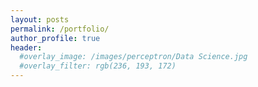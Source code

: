 ```yaml
---
layout: posts
permalink: /portfolio/
author_profile: true
header:
  #overlay_image: /images/perceptron/Data Science.jpg
  #overlay_filter: rgb(236, 193, 172)
---
```

